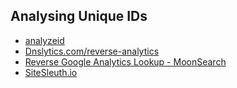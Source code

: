 ## Analysing Unique IDs

- [analyzeid](https://analyzeid.com/)
- [Dnslytics.com/reverse-analytics](https://dnslytics.com/reverse-analytics)
- [Reverse Google Analytics Lookup - MoonSearch](https://moonsearch.com/analytics)
- [SiteSleuth.io](https://www.sitesleuth.io/)